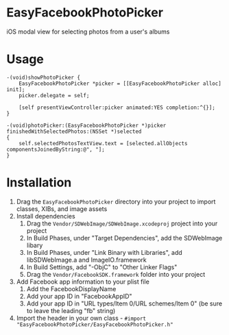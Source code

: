 EasyFacebookPhotoPicker
=======================

iOS modal view for selecting photos from a user's albums

Usage
=====

    -(void)showPhotoPicker {
        EasyFacebookPhotoPicker *picker = [[EasyFacebookPhotoPicker alloc] init];
        picker.delegate = self;
        
        [self presentViewController:picker animated:YES completion:^{}];
    }
    
    -(void)photoPicker:(EasyFacebookPhotoPicker *)picker finishedWithSelectedPhotos:(NSSet *)selected
    {
        self.selectedPhotosTextView.text = [selected.allObjects componentsJoinedByString:@", "];
    }

Installation
============

1. Drag the `EasyFacebookPhotoPicker` directory into your project to import classes, XIBs, and image assets
2. Install dependencies
    1. Drag the `Vendor/SDWebImage/SDWebImage.xcodeproj` project into your project
    2. In Build Phases, under "Target Dependencies", add the SDWebImage libary
    3. In Build Phases, under "Link Binary with Libraries", add libSDWebImage.a and ImageIO.framework
    4. In Build Settings, add "-ObjC" to "Other Linker Flags"
    5. Drag the `Vendor/FacebookSDK.framework` folder into your project
3. Add Facebook app information to your plist file
    1. Add the FacebookDisplayName
    2. Add your app ID in "FacebookAppID"
    3. Add your app ID in "URL types/Item 0/URL schemes/Item 0" (be sure to leave the leading "fb" string)
4. Import the header in your own class - `#import "EasyFacebookPhotoPicker/EasyFacebookPhotoPicker.h"`
